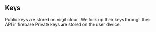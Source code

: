 ## Keys
Public keys are stored on virgil cloud. We look up their keys through their API in firebase
Private keys are stored on the user device.